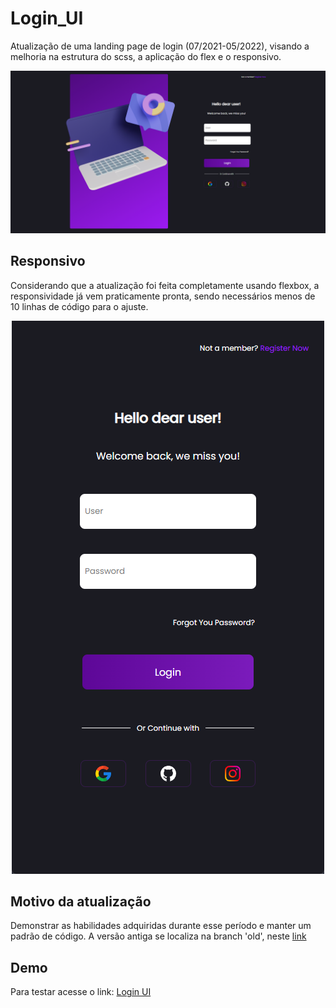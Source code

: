 # Login_UI
Atualização de uma landing page de login (07/2021-05/2022), visando a melhoria na estrutura do scss, a aplicação do flex e o responsivo.
<p align="center">
<img src="assets/img/landing.png">
<p>

## Responsivo
Considerando que a atualização foi feita completamente usando flexbox, a responsividade já vem praticamente pronta, sendo necessários menos de 10 linhas de código para o ajuste.
<p align="center">
<img src="assets/img/landing_ui_r.png">
<p>
  
## Motivo da atualização
Demonstrar as habilidades adquiridas durante esse período e manter um padrão de código.
A versão antiga se localiza na branch 'old', neste <a href="https://github.com/UlissesJunior/Login_UI/tree/old" target="_blank" >link</a>

## Demo
Para testar acesse o link: 
<a href="https://ulissesjunior.github.io/Login_UI/" target="_blank" >Login UI</a>
